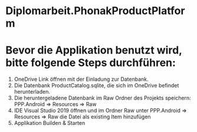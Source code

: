 # Diplomarbeit.PhonakProductPlatform
# Bevor die Applikation benutzt wird, bitte folgende Steps durchführen:
1. OneDrive Link öffnen mit der Einladung zur Datenbank.
2. Die Datenbank ProductCatalog.sqlite, die sich im OneDrive befindet herunterladen.
3. Die heruntergeladene Datenbank im Raw Ordner des Projekts speichern: PPP.Android => Resources => Raw
4. IDE Visual Studio 2019 öffnen und im Ordner Raw unter PPP.Android => Resources => Raw die Datei als existing Item hinzufügen
5. Applikation Builden & Starten
